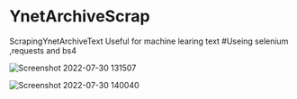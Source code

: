 # YnetArchiveScrap
ScrapingYnetArchiveText Useful for machine learing text 
#Useing selenium ,requests and bs4

![Screenshot 2022-07-30 131507](https://user-images.githubusercontent.com/87165144/181907995-df0ffe20-7a18-4975-a0fe-7f1bff17afd9.jpg)

![Screenshot 2022-07-30 140040](https://user-images.githubusercontent.com/87165144/181907978-24870bb1-9c2e-455b-991b-e7853eab3891.jpg)
